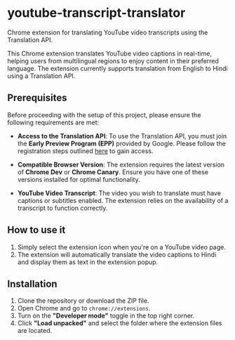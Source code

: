 # youtube-transcript-translator

Chrome extension for translating YouTube video transcripts using the Translation API.

This Chrome extension translates YouTube video captions in real-time, helping users from multilingual regions to enjoy content in their preferred language. The extension currently supports translation from English to Hindi using a Translation API.

## Prerequisites

Before proceeding with the setup of this project, please ensure the following requirements are met:

- **Access to the Translation API**: To use the Translation API, you must join the **Early Preview Program (EPP)** provided by Google. Please follow the registration steps outlined [here](https://developer.chrome.com/docs/ai/built-in#get_an_early_preview) to gain access.

- **Compatible Browser Version**: The extension requires the latest version of **Chrome Dev** or **Chrome Canary**. Ensure you have one of these versions installed for optimal functionality.

- **YouTube Video Transcript**: The video you wish to translate must have captions or subtitles enabled. The extension relies on the availability of a transcript to function correctly.


## How to use it

1. Simply select the extension icon when you're on a YouTube video page.
2. The extension will automatically translate the video captions to Hindi and display them as text in the extension popup.

## Installation

1. Clone the repository or download the ZIP file.
2. Open Chrome and go to `chrome://extensions`.
3. Turn on the **"Developer mode"** toggle in the top right corner.
4. Click **"Load unpacked"** and select the folder where the extension files are located.
